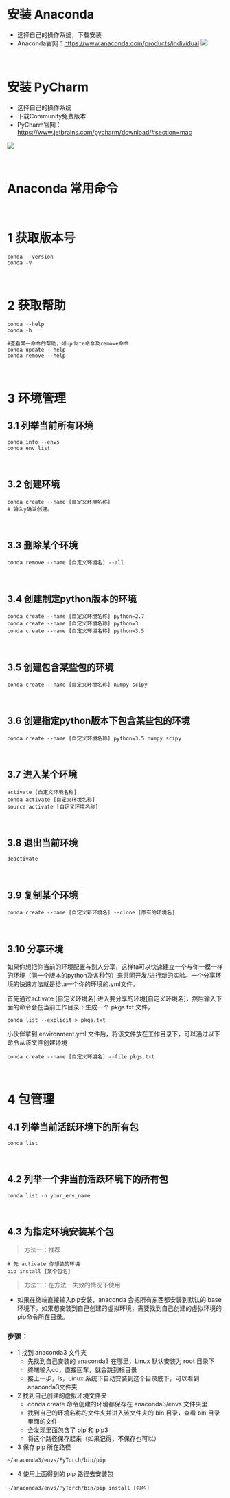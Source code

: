 &emsp;
# 安装 Anaconda
- 选择自己的操作系统，下载安装
- Anaconda官网：https://www.anaconda.com/products/individual
![](imgs/anaconda.png)


&emsp;
# 安装 PyCharm
- 选择自己的操作系统
- 下载Community免费版本
- PyCharm官网：https://www.jetbrains.com/pycharm/download/#section=mac

![](imgs/pycharm.png)


&emsp;
# Anaconda 常用命令
&emsp;
# 1 获取版本号
```
conda --version
conda -V
```

&emsp;
# 2 获取帮助
```shell
conda --help
conda -h

#查看某一命令的帮助，如update命令及remove命令
conda update --help
conda remove --help
```

&emsp;
# 3 环境管理

## 3.1 列举当前所有环境
```shell
conda info --envs
conda env list
```

&emsp;
## 3.2 创建环境
```shell
conda create --name [自定义环境名称]
# 输入y确认创建。
```

&emsp;
## 3.3 删除某个环境
```shell
conda remove --name [自定义环境名] --all
```

&emsp;
## 3.4 创建制定python版本的环境
```shell
conda create --name [自定义环境名称] python=2.7
conda create --name [自定义环境名称] python=3
conda create --name [自定义环境名称] python=3.5
```

&emsp;
## 3.5 创建包含某些包的环境
```
conda create --name [自定义环境名称] numpy scipy
```

&emsp;
## 3.6 创建指定python版本下包含某些包的环境
```
conda create --name [自定义环境名称] python=3.5 numpy scipy
```


&emsp;
## 3.7 进入某个环境
```shell
activate [自定义环境名称]
conda activate [自定义环境名称]
source activate [自定义环境名称]
```

&emsp;
## 3.8 退出当前环境
```
deactivate 
```

&emsp;
## 3.9 复制某个环境
```
conda create --name [自定义新环境名] --clone [原有的环境名]
```


&emsp;
## 3.10 分享环境
如果你想把你当前的环境配置与别人分享，这样ta可以快速建立一个与你一模一样的环境（同一个版本的python及各种包）来共同开发/进行新的实验。一个分享环境的快速方法就是给ta一个你的环境的.yml文件。



首先通过activate [自定义环境名] 进入要分享的环境[自定义环境名]，然后输入下面的命令会在当前工作目录下生成一个 pkgs.txt 文件，

```shell
conda list --explicit > pkgs.txt
```

小伙伴拿到 environment.yml 文件后，将该文件放在工作目录下，可以通过以下命令从该文件创建环境
```shell
conda create --name [自定义环境名] --file pkgs.txt
```


&emsp;
# 4 包管理
## 4.1 列举当前活跃环境下的所有包
```shell
conda list
```

&emsp;
## 4.2 列举一个非当前活跃环境下的所有包
```shell
conda list -n your_env_name
```

&emsp;
## 4.3 为指定环境安装某个包
>方法一：推荐
```shell
# 先 activate 你想装的环境
pip install [某个包名]
```

>方法二：在方法一失效的情况下使用

- 如果在终端直接输入pip安装，anaconda 会把所有东西都安装到默认的 base 环境下。如果想安装到自己创建的虚拟环境，需要找到自己创建的虚拟环境的pip命令所在目录。
### 步骤：
- 1 找到 anaconda3 文件夹
    - 先找到自己安装的 anaconda3 在哪里，Linux 默认安装为 root 目录下
    - 终端输入cd，直接回车，就会跳到根目录
    - 接上一步，ls，Linux 系统下自动安装到这个目录底下，可以看到anaconda3文件夹
- 2 找到自己创建的虚拟环境文件夹
    - conda create 命令创建的环境都保存在 anaconda3/envs 文件夹里
    - 找到自己的环境名称的文件夹并进入该文件夹的 bin 目录，查看 bin 目录里面的文件
    - 会发现里面包含了 pip 和 pip3
    - 将这个路径保存起来（如果记得，不保存也可以）
- 3 保存 pip 所在路径
```
~/anaconda3/envs/PyTorch/bin/pip
```

- 4 使用上面得到的 pip 路径去安装包
```
~/anaconda3/envs/PyTorch/bin/pip install [包名]
```